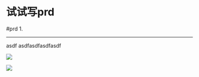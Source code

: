 # 试试写prd
#prd
1. 
- - - -
asdf asdfasdfasdfasdf

![](2222/WechatIMG208.jpeg)

![](2222/ADDCCE5F-F67A-4706-87A3-3E1AA77265E6.png)